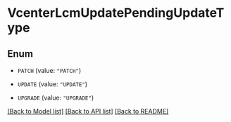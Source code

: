 # VcenterLcmUpdatePendingUpdateType

## Enum


* `PATCH` (value: `"PATCH"`)

* `UPDATE` (value: `"UPDATE"`)

* `UPGRADE` (value: `"UPGRADE"`)


[[Back to Model list]](../README.md#documentation-for-models) [[Back to API list]](../README.md#documentation-for-api-endpoints) [[Back to README]](../README.md)



